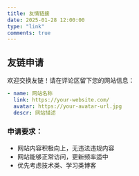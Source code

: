 ```yaml
---
title: 友情链接
date: 2025-01-28 12:00:00
type: "link"
comments: true
---
```


## 友链申请

欢迎交换友链！请在评论区留下您的网站信息：

```yaml
- name: 网站名称
  link: https://your-website.com/
  avatar: https://your-avatar-url.jpg
  descr: 网站描述
```

### 申请要求：

- 网站内容积极向上，无违法违规内容
- 网站能够正常访问，更新频率适中
- 优先考虑技术类、学习类博客


